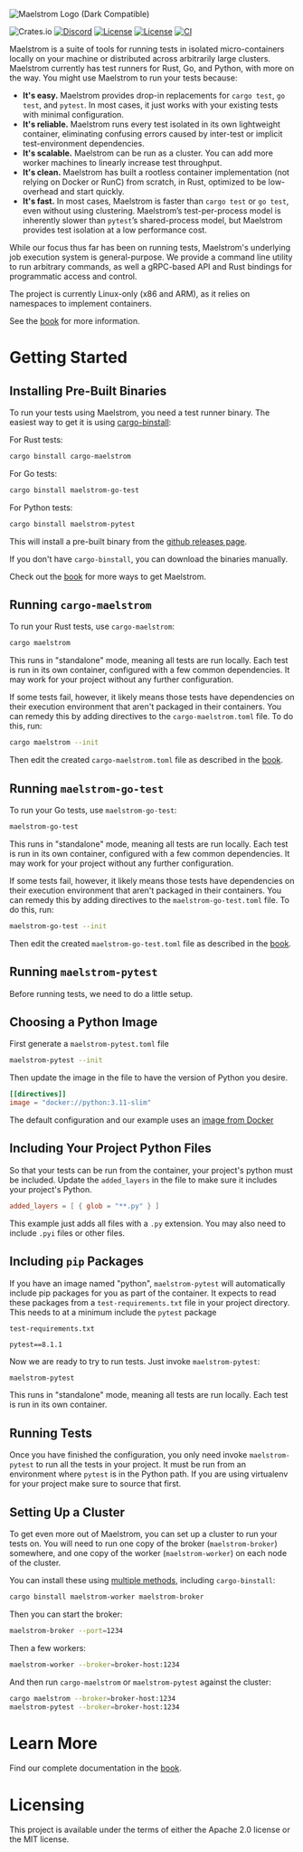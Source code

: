 ![Maelstrom Logo (Dark Compatible)](https://github.com/maelstrom-software/maelstrom/assets/146376379/7b46a1c1-e67f-412a-b618-42f7e2c25139)

![Crates.io](https://img.shields.io/crates/v/cargo-maelstrom)
[![Discord](https://img.shields.io/discord/1197610263147462736)](https://discord.gg/WGacKK5eZz)
[![License](https://img.shields.io/badge/License-Apache_2.0-blue.svg)](https://opensource.org/licenses/Apache-2.0)
[![License](https://img.shields.io/badge/License-MIT-yellow.svg)](https://opensource.org/licenses/MIT)
[![CI](https://github.com/maelstrom-software/maelstrom/actions/workflows/ci.yml/badge.svg)](https://github.com/maelstrom-software/maelstrom/actions/workflows/ci.yml)

Maelstrom is a suite of tools for running tests in isolated micro-containers
locally on your machine or distributed across arbitrarily large clusters.
Maelstrom currently has test runners for Rust, Go, and Python, with more on the
way. You might use Maelstrom to run your tests because:

* **It's easy.** Maelstrom provides drop-in replacements for `cargo test`, `go
  test`, and `pytest`. In most cases, it just works with your existing tests
  with minimal configuration.
* **It's reliable.** Maelstrom runs every test isolated in its own lightweight
  container, eliminating confusing errors caused by inter-test or implicit
  test-environment dependencies.
* **It's scalable.** Maelstrom can be run as a cluster. You can add more worker
  machines to linearly increase test throughput.
* **It's clean.** Maelstrom has built a rootless container implementation (not
  relying on Docker or RunC) from scratch, in Rust, optimized to be
  low-overhead and start quickly.
* **It's fast.** In most cases, Maelstrom is faster than `cargo test` or `go
  test`, even without using clustering. Maelstrom’s test-per-process model is
  inherently slower than `pytest`’s shared-process model, but Maelstrom
  provides test isolation at a low performance cost.

While our focus thus far has been on running tests, Maelstrom's underlying
job execution system is general-purpose. We provide a command
line utility to run arbitrary commands, as well a gRPC-based API and Rust
bindings for programmatic access and control.

The project is currently Linux-only (x86 and ARM), as it relies on namespaces
to implement containers.

See the [book](https://maelstrom-software.com/doc/book/latest/) for more information.

# Getting Started

## Installing Pre-Built Binaries

To run your tests using Maelstrom, you need a test runner binary.
The easiest way to get it is using
[cargo-binstall](https://github.com/cargo-bins/cargo-binstall):

For Rust tests:

```bash
cargo binstall cargo-maelstrom
```

For Go tests:

```bash
cargo binstall maelstrom-go-test
```

For Python tests:

```bash
cargo binstall maelstrom-pytest
```

This will install a pre-built binary from the [github releases page](https://github.com/maelstrom-software/maelstrom/releases).

If you don't have `cargo-binstall`, you can download the binaries manually.

Check out the [book](https://maelstrom-software.com/doc/book/latest/installation.html) for more ways to get Maelstrom.

## Running `cargo-maelstrom`

To run your Rust tests, use `cargo-maelstrom`:

```bash
cargo maelstrom
```

This runs in "standalone" mode, meaning all tests are run locally. Each test is
run in its own container, configured with a few common dependencies. It may
work for your project without any further configuration.

If some tests fail, however, it likely means those tests have dependencies on
their execution environment that aren't packaged in their containers.
You can remedy this by adding directives to the `cargo-maelstrom.toml` file. To
do this, run:

```bash
cargo maelstrom --init
```

Then edit the created `cargo-maelstrom.toml` file as described in the
[book](https://maelstrom-software.com/doc/book/latest/cargo-maelstrom/spec.html).

## Running `maelstrom-go-test`

To run your Go tests, use `maelstrom-go-test`:

```bash
maelstrom-go-test
```

This runs in "standalone" mode, meaning all tests are run locally. Each test is
run in its own container, configured with a few common dependencies. It may
work for your project without any further configuration.

If some tests fail, however, it likely means those tests have dependencies on
their execution environment that aren't packaged in their containers. You can
remedy this by adding directives to the `maelstrom-go-test.toml` file. To do
this, run:

```bash
maelstrom-go-test --init
```

Then edit the created `maelstrom-go-test.toml` file as described in the
[book](https://maelstrom-software.com/doc/book/latest/go-test/spec.html).

## Running `maelstrom-pytest`

Before running tests, we need to do a little setup.

## Choosing a Python Image
First generate a `maelstrom-pytest.toml` file
```bash
maelstrom-pytest --init
```

Then update the image in the file to have the version of Python you desire.
```toml
[[directives]]
image = "docker://python:3.11-slim"
```
The default configuration and our example uses an
[image from Docker](https://hub.docker.com/_/python)

## Including Your Project Python Files
So that your tests can be run from the container, your project's python must be included.
Update the `added_layers` in the file to make sure it includes your project's Python.
```toml
added_layers = [ { glob = "**.py" } ]
```
This example just adds all files with a `.py` extension. You may also need to include `.pyi` files
or other files.

## Including `pip` Packages
If you have an image named "python", `maelstrom-pytest` will automatically include pip packages for
you as part of the container. It expects to read these packages from a `test-requirements.txt` file
in your project directory. This needs to at a minimum include the `pytest` package

`test-requirements.txt`
```
pytest==8.1.1
```

Now we are ready to try to run tests. Just invoke `maelstrom-pytest`:

```bash
maelstrom-pytest
```

This runs in "standalone" mode, meaning all tests are run locally. Each test is run in its own
container.

## Running Tests
Once you have finished the configuration, you only need invoke `maelstrom-pytest` to run all the
tests in your project. It must be run from an environment where `pytest` is in the Python path. If
you are using virtualenv for your project make sure to source that first.

## Setting Up a Cluster

To get even more out of Maelstrom, you can set up a cluster to run your tests on.
You will need to run one copy of the broker (`maelstrom-broker`) somewhere, and
one copy of the worker (`maelstrom-worker`) on each node of the cluster.

You can install these using [multiple
methods](https://maelstrom-software.com/doc/book/latest/installation.html),
including `cargo-binstall`:

```bash
cargo binstall maelstrom-worker maelstrom-broker
```

Then you can start the broker:

```bash
maelstrom-broker --port=1234
```

Then a few workers:

```bash
maelstrom-worker --broker=broker-host:1234
```

And then run `cargo-maelstrom` or `maelstrom-pytest` against the cluster:

```bash
cargo maelstrom --broker=broker-host:1234
maelstrom-pytest --broker=broker-host:1234
```

# Learn More

Find our complete documentation in the [book](https://maelstrom-software.com/doc/book/latest/).

# Licensing

This project is available under the terms of either the Apache 2.0 license or the MIT license.

